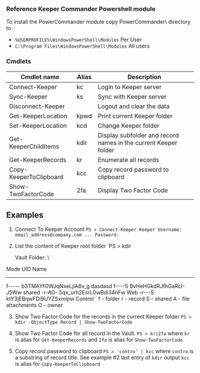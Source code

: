 ### Reference Keeper Commander Powershell module

To install the PowerCommander module copy PowerCommander\ directory to 
* `%USERPROFILE%\WindowsPowerShell\Modules` Per User
* `C:\Program Files\WindowsPowerShell\Modules` All users

### Cmdlets

| Cmdlet name             | Alias | Description
|-------------------------|-------|----------------------------
| Connect-Keeper          | kc    | Login to Keeper server
| Sync-Keeper             | ks    | Sync with Keeper server 
| Disconnect-Keeper       |       | Logout and clear the data
| Get-KeeperLocation      | kpwd  | Print current Keeper folder
| Set-KeeperLocation      | kcd   | Change Keeper folder
| Get-KeeperChildItems    | kdir  | Display subfolder and record names in the current Keeper folder
| Get-KeeperRecords       | kr    | Enumerate all records
| Copy-KeeperToClipboard  | kcc   | Copy record password to clipboard
| Show-TwoFactorCode      | 2fa   | Display Two Factor Code 

## Examples
1. Connect To Keeper Account
`PS > Connect-Keeper
     Keeper Username: email_address@company.com
        ... Password:
`
2. List the content of Keeper root folder
`PS > kdir

    Vault Folder: \


Mode    UID                      Name
----    ---                      ----
f-----  b3TMAYfOWJqNxeLjlA6v_g   dasdasd
f----S  BvHeHGkdRJfhGaRcI-J5Ww   shared
-r-AO-  5qx_urh2EsrL0wBdi34nFw   Web
-r---S  ktY3jEBqwFDi9UYZSxmIpw   Control
` 
f - folder
r - record
S - shared
A - file attachments
O - owner

3. Show Two Factor Code for the records in the current Keeper folder
`PS > kdir -ObjectType Record | Show-TwoFactorCode`

4. Show Two Factor Code for all record in the Vault.
`PS > kr|2fa`  where 
`kr` is alias for `Get-KeeperRecords` and
`2fa` is alias for `Show-TwoFactorCode`

5. Copy record password to clipboard
`PS > 'contro' | kcc` where 
`contro` is a substring of record title. See example #2 last entry of `kdir` output
`kcc` is alias for `Copy-KeeperToClipboard`